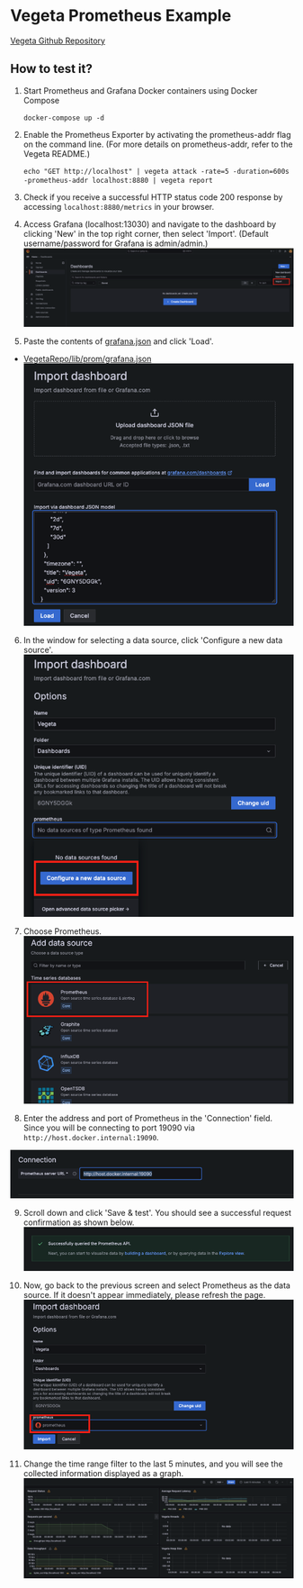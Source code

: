 # Vegeta Prometheus Example

[Vegeta Github Repository](https://github.com/tsenart/vegeta)

## How to test it?

1. Start Prometheus and Grafana Docker containers using Docker Compose

    ```
    docker-compose up -d
    ```

2. Enable the Prometheus Exporter by activating the prometheus-addr flag on the command line. (For more details on prometheus-addr, refer to the Vegeta README.)

    ```
    echo "GET http://localhost" | vegeta attack -rate=5 -duration=600s -prometheus-addr localhost:8880 | vegeta report
    ```

3. Check if you receive a successful HTTP status code 200 response by accessing `localhost:8880/metrics` in your browser.

4. Access Grafana (localhost:13030) and navigate to the dashboard by clicking 'New' in the top right corner, then select 'Import'. (Default username/password for Grafana is admin/admin.)
![grafana_import](./images/001.png)


5.  Paste the contents of [grafana.json](./grafana.json) and click 'Load'.
- [VegetaRepo/lib/prom/grafana.json](https://github.com/tsenart/vegeta/blob/master/lib/prom/grafana.json)
![grafana.json](./images/002.png)

6. In the window for selecting a data source, click 'Configure a new data source'.
![grafana](./images/003.png)

7. Choose Prometheus.
![grafana](./images/004.png)

8. Enter the address and port of Prometheus in the 'Connection' field. Since you will be connecting to port 19090 via `http://host.docker.internal:19090`.

![grafana](./images/005.png)

9. Scroll down and click 'Save & test'. You should see a successful request confirmation as shown below. 
![grafana](./images/006.png)

10. Now, go back to the previous screen and select Prometheus as the data source. If it doesn't appear immediately, please refresh the page.
![grafana](./images/007.png)

11. Change the time range filter to the last 5 minutes, and you will see the collected information displayed as a graph.
![grafana](./images/008.png)
